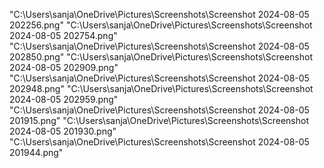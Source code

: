 "C:\Users\sanja\OneDrive\Pictures\Screenshots\Screenshot 2024-08-05 202256.png"
"C:\Users\sanja\OneDrive\Pictures\Screenshots\Screenshot 2024-08-05 202754.png"
"C:\Users\sanja\OneDrive\Pictures\Screenshots\Screenshot 2024-08-05 202850.png"
"C:\Users\sanja\OneDrive\Pictures\Screenshots\Screenshot 2024-08-05 202909.png"
"C:\Users\sanja\OneDrive\Pictures\Screenshots\Screenshot 2024-08-05 202948.png"
"C:\Users\sanja\OneDrive\Pictures\Screenshots\Screenshot 2024-08-05 202959.png"
"C:\Users\sanja\OneDrive\Pictures\Screenshots\Screenshot 2024-08-05 201915.png"
"C:\Users\sanja\OneDrive\Pictures\Screenshots\Screenshot 2024-08-05 201930.png"
"C:\Users\sanja\OneDrive\Pictures\Screenshots\Screenshot 2024-08-05 201944.png"
